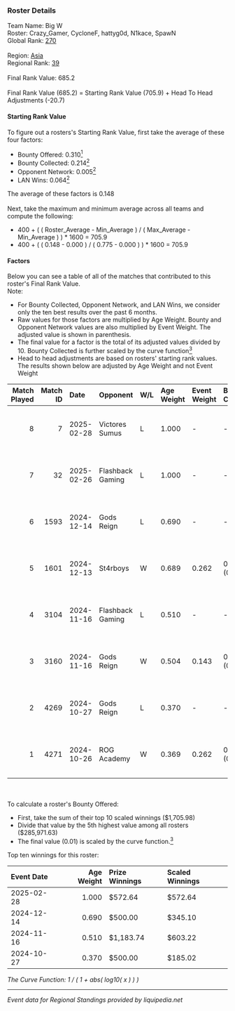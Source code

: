 ### Roster Details<br />
Team Name: Big W<br />
Roster: Crazy_Gamer, CycloneF, hattyg0d, N1kace, SpawN<br />
Global Rank: [270](../../standings_global_2025_02_28.md)<br />
<br />
Region: [Asia]( ../../standings_asia_2025_02_28.md)<br />
Regional Rank: [39]( ../../standings_asia_2025_02_28.md)<br />
<br />
Final Rank Value:  685.2<br />
<br />
Final Rank Value (685.2) = Starting Rank Value (705.9) + Head To Head Adjustments (-20.7)<br />

#### Starting Rank Value<br />
To figure out a rosters's Starting Rank Value, first take the average of these four factors:<br />
- Bounty Offered: 0.310[<sup>1</sup>](#table2)
- Bounty Collected: 0.214[<sup>2</sup>](#table1)
- Opponent Network: 0.005[<sup>2</sup>](#table1)
- LAN Wins: 0.064[<sup>2</sup>](#table1)

The average of these factors is 0.148<br />
<br />
Next, take the maximum and minimum average across all teams and compute the following:<br />
- 400 + ( ( Roster_Average - Min_Average ) / ( Max_Average - Min_Average ) ) * 1600 = 705.9
- 400 + ( ( 0.148 - 0.000 ) / ( 0.775 - 0.000 ) ) * 1600 = 705.9


#### Factors<br />
Below you can see a table of all of the matches that contributed to this roster's Final Rank Value.<br />
Note:<br />

- For Bounty Collected, Opponent Network, and LAN Wins, we consider only the ten best results over the past 6 months.
- Raw values for those factors are multiplied by Age Weight. Bounty and Opponent Network values are also multiplied by Event Weight. The adjusted value is shown in parenthesis.
- The final value for a factor is the total of its adjusted values divided by 10. Bounty Collected is further scaled by the curve function[<sup>3</sup>](#curveFunction)
- Head to head adjustments are based on rosters' starting rank values. The results shown below are adjusted by Age Weight and not Event Weight
<span id="table1"></span><br />


| Match Played | Match ID | Date       | Opponent         | W/L | Age Weight | Event Weight | Bounty Collected | Opponent Network | LAN Wins  | H2H Adj. | Roster                                         |
| -: | -: | :- | :- | :- | :- | :- | :- | :- | :- | -: | :- |
|            8 |        7 | 2025-02-28 | Victores Sumus   | L   | 1.000      | -            | -                | -                | -         |   -16.69 | Crazy_Gamer, CycloneF, hattyg0d, N1kace, SpawN |
|            7 |       32 | 2025-02-26 | Flashback Gaming | L   | 1.000      | -            | -                | -                | -         |   -11.23 | Crazy_Gamer, CycloneF, hattyg0d, N1kace, SpawN |
|            6 |     1593 | 2024-12-14 | Gods Reign       | L   | 0.690      | -            | -                | -                | -         |    -6.71 | Crazy_Gamer, CycloneF, hattygOD, N1kace, SpawN |
|            5 |     1601 | 2024-12-13 | St4rboys         | W   | 0.689      | 0.262        | 0.002 (0.000)    | 0.059 (0.011)    | 0 (0.000) |     9.59 | Crazy_Gamer, CycloneF, hattygOD, N1kace, SpawN |
|            4 |     3104 | 2024-11-16 | Flashback Gaming | L   | 0.510      | -            | -                | -                | -         |    -5.54 | Crazy_Gamer, CycloneF, hattygOD, N1kace, SpawN |
|            3 |     3160 | 2024-11-16 | Gods Reign       | W   | 0.504      | 0.143        | 0.024 (0.002)    | 0.573 (0.041)    | 1 (0.504) |    11.28 | Crazy_Gamer, CycloneF, hattygOD, N1kace, SpawN |
|            2 |     4269 | 2024-10-27 | Gods Reign       | L   | 0.370      | -            | -                | -                | -         |    -3.16 | clouda, Crazy_Gamer, CycloneF, EmbeR, SpawN    |
|            1 |     4271 | 2024-10-26 | ROG Academy      | W   | 0.369      | 0.262        | 0.000 (0.000)    | 0.000 (0.000)    | 0 (0.000) |     1.77 | clouda, Crazy_Gamer, CycloneF, EmbeR, SpawN    |

<br />
<span id="table2"></span><br />
To calculate a roster's Bounty Offered:<br />

- First, take the sum of their top 10 scaled winnings ($1,705.98)
- Divide that value by the 5th highest value among all rosters ($285,971.63)
- The final value (0.01) is scaled by the curve function.[<sup>3</sup>](#curveFunction)

Top ten winnings for this roster:<br />

| Event Date | Age Weight | Prize Winnings | Scaled Winnings |
| :- | -: | :- | :- |
| 2025-02-28 |      1.000 | $572.64        | $572.64         |
| 2024-12-14 |      0.690 | $500.00        | $345.10         |
| 2024-11-16 |      0.510 | $1,183.74      | $603.22         |
| 2024-10-27 |      0.370 | $500.00        | $185.02         |


<span id="curveFunction"></span>_The Curve Function: 1 / ( 1 + abs( log10( x ) ) )_<br />

---
_Event data for Regional Standings provided by liquipedia.net_<br />
